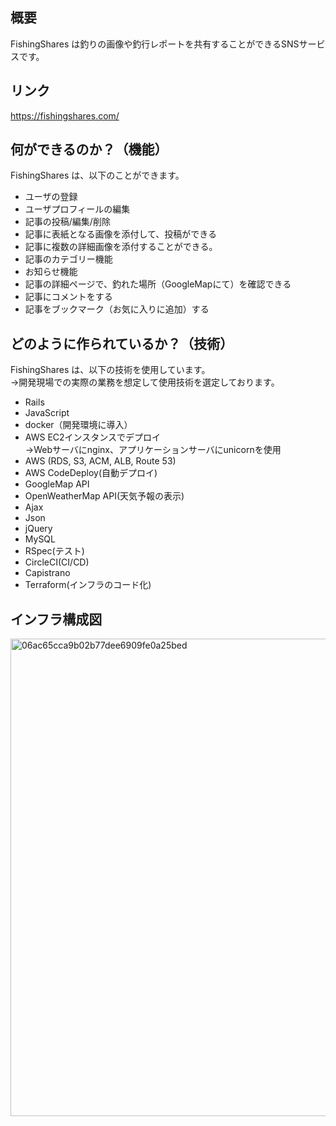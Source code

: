## 概要

FishingShares は釣りの画像や釣行レポートを共有することができるSNSサービスです。

## リンク
https://fishingshares.com/

## 何ができるのか？（機能）
FishingShares は、以下のことができます。

- ユーザの登録
- ユーザプロフィールの編集
- 記事の投稿/編集/削除
- 記事に表紙となる画像を添付して、投稿ができる
- 記事に複数の詳細画像を添付することができる。
- 記事のカテゴリー機能
- お知らせ機能
- 記事の詳細ページで、釣れた場所（GoogleMapにて）を確認できる
- 記事にコメントをする
- 記事をブックマーク（お気に入りに追加）する

## どのように作られているか？（技術）
FishingShares は、以下の技術を使用しています。
<br>→開発現場での実際の業務を想定して使用技術を選定しております。

- Rails
- JavaScript
- docker（開発環境に導入）
- AWS EC2インスタンスでデプロイ
　<br>→Webサーバにnginx、アプリケーションサーバにunicornを使用
- AWS (RDS, S3, ACM, ALB, Route 53)
- AWS CodeDeploy(自動デプロイ)
- GoogleMap API
- OpenWeatherMap API(天気予報の表示)
- Ajax
- Json
- jQuery
- MySQL
- RSpec(テスト)
- CircleCI(CI/CD)
- Capistrano
- Terraform(インフラのコード化)

## インフラ構成図
<img width="764" alt="06ac65cca9b02b77dee6909fe0a25bed" src="https://user-images.githubusercontent.com/59494906/78553012-80f67980-7843-11ea-8fdf-bbaca4d3c6d6.png">

